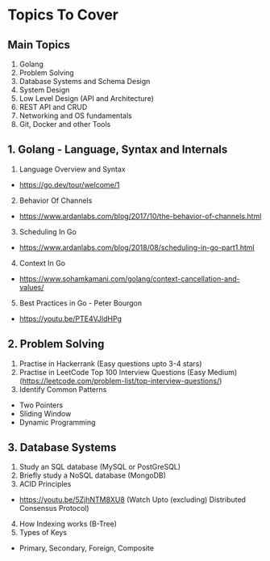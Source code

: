 # Topics To Cover 

## Main Topics 
1. Golang 
2. Problem Solving 
3. Database Systems and Schema Design
4. System Design 
5. Low Level Design (API and Architecture)
6. REST API and CRUD 
7. Networking and OS fundamentals 
8. Git, Docker and other Tools 



## 1. Golang - Language, Syntax and Internals 

1. Language Overview and Syntax 
  - https://go.dev/tour/welcome/1

2. Behavior Of Channels 
  - https://www.ardanlabs.com/blog/2017/10/the-behavior-of-channels.html

3. Scheduling In Go 
  - https://www.ardanlabs.com/blog/2018/08/scheduling-in-go-part1.html

4. Context In Go 
  - https://www.sohamkamani.com/golang/context-cancellation-and-values/

5. Best Practices in Go - Peter Bourgon
  - https://youtu.be/PTE4VJIdHPg

## 2. Problem Solving 

1. Practise in Hackerrank (Easy questions upto 3-4 stars)
2. Practise in LeetCode Top 100 Interview Questions (Easy Medium) (https://leetcode.com/problem-list/top-interview-questions/)
3. Identify Common Patterns
  - Two Pointers 
  - Sliding Window 
  - Dynamic Programming 

## 3. Database Systems 

1. Study an SQL database (MySQL or PostGreSQL)
2. Briefly study a NoSQL database (MongoDB)
3. ACID Principles 
  - https://youtu.be/5ZjhNTM8XU8 (Watch Upto (excluding) Distributed Consensus Protocol)
4. How Indexing works (B-Tree) 
5. Types of Keys 
  - Primary, Secondary, Foreign, Composite 

